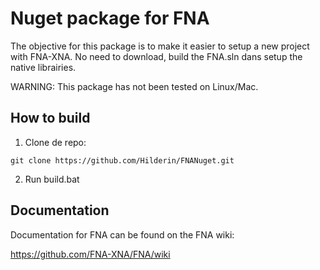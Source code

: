# Nuget package for FNA
The objective for this package is to make it easier to setup a new project with FNA-XNA.
No need to download, build the FNA.sln dans setup the native librairies.

WARNING: This package has not been tested on Linux/Mac.


## How to build
1. Clone de repo: 
```
git clone https://github.com/Hilderin/FNANuget.git
```

2. Run build.bat



## Documentation
Documentation for FNA can be found on the FNA wiki:

https://github.com/FNA-XNA/FNA/wiki